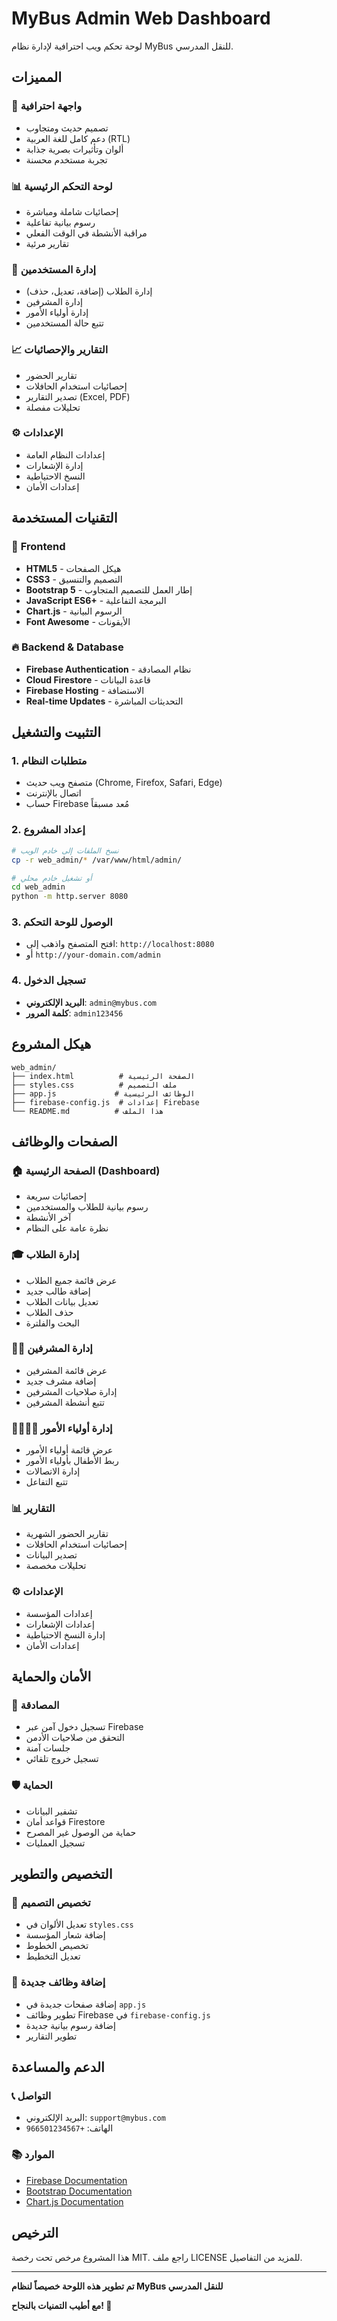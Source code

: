 # MyBus Admin Web Dashboard

لوحة تحكم ويب احترافية لإدارة نظام MyBus للنقل المدرسي.

## المميزات

### 🎯 **واجهة احترافية**
- تصميم حديث ومتجاوب
- دعم كامل للغة العربية (RTL)
- ألوان وتأثيرات بصرية جذابة
- تجربة مستخدم محسنة

### 📊 **لوحة التحكم الرئيسية**
- إحصائيات شاملة ومباشرة
- رسوم بيانية تفاعلية
- مراقبة الأنشطة في الوقت الفعلي
- تقارير مرئية

### 👥 **إدارة المستخدمين**
- إدارة الطلاب (إضافة، تعديل، حذف)
- إدارة المشرفين
- إدارة أولياء الأمور
- تتبع حالة المستخدمين

### 📈 **التقارير والإحصائيات**
- تقارير الحضور
- إحصائيات استخدام الحافلات
- تصدير التقارير (Excel, PDF)
- تحليلات مفصلة

### ⚙️ **الإعدادات**
- إعدادات النظام العامة
- إدارة الإشعارات
- النسخ الاحتياطية
- إعدادات الأمان

## التقنيات المستخدمة

### 🎨 **Frontend**
- **HTML5** - هيكل الصفحات
- **CSS3** - التصميم والتنسيق
- **Bootstrap 5** - إطار العمل للتصميم المتجاوب
- **JavaScript ES6+** - البرمجة التفاعلية
- **Chart.js** - الرسوم البيانية
- **Font Awesome** - الأيقونات

### 🔥 **Backend & Database**
- **Firebase Authentication** - نظام المصادقة
- **Cloud Firestore** - قاعدة البيانات
- **Firebase Hosting** - الاستضافة
- **Real-time Updates** - التحديثات المباشرة

## التثبيت والتشغيل

### 1. **متطلبات النظام**
- متصفح ويب حديث (Chrome, Firefox, Safari, Edge)
- اتصال بالإنترنت
- حساب Firebase مُعد مسبقاً

### 2. **إعداد المشروع**
```bash
# نسخ الملفات إلى خادم الويب
cp -r web_admin/* /var/www/html/admin/

# أو تشغيل خادم محلي
cd web_admin
python -m http.server 8080
```

### 3. **الوصول للوحة التحكم**
- افتح المتصفح واذهب إلى: `http://localhost:8080`
- أو `http://your-domain.com/admin`

### 4. **تسجيل الدخول**
- **البريد الإلكتروني**: `admin@mybus.com`
- **كلمة المرور**: `admin123456`

## هيكل المشروع

```
web_admin/
├── index.html          # الصفحة الرئيسية
├── styles.css          # ملف التصميم
├── app.js             # الوظائف الرئيسية
├── firebase-config.js  # إعدادات Firebase
└── README.md          # هذا الملف
```

## الصفحات والوظائف

### 🏠 **الصفحة الرئيسية (Dashboard)**
- إحصائيات سريعة
- رسوم بيانية للطلاب والمستخدمين
- آخر الأنشطة
- نظرة عامة على النظام

### 🎓 **إدارة الطلاب**
- عرض قائمة جميع الطلاب
- إضافة طالب جديد
- تعديل بيانات الطلاب
- حذف الطلاب
- البحث والفلترة

### 👨‍💼 **إدارة المشرفين**
- عرض قائمة المشرفين
- إضافة مشرف جديد
- إدارة صلاحيات المشرفين
- تتبع أنشطة المشرفين

### 👨‍👩‍👧‍👦 **إدارة أولياء الأمور**
- عرض قائمة أولياء الأمور
- ربط الأطفال بأولياء الأمور
- إدارة الاتصالات
- تتبع التفاعل

### 📊 **التقارير**
- تقارير الحضور الشهرية
- إحصائيات استخدام الحافلات
- تصدير البيانات
- تحليلات مخصصة

### ⚙️ **الإعدادات**
- إعدادات المؤسسة
- إعدادات الإشعارات
- إدارة النسخ الاحتياطية
- إعدادات الأمان

## الأمان والحماية

### 🔐 **المصادقة**
- تسجيل دخول آمن عبر Firebase
- التحقق من صلاحيات الأدمن
- جلسات آمنة
- تسجيل خروج تلقائي

### 🛡️ **الحماية**
- تشفير البيانات
- قواعد أمان Firestore
- حماية من الوصول غير المصرح
- تسجيل العمليات

## التخصيص والتطوير

### 🎨 **تخصيص التصميم**
- تعديل الألوان في `styles.css`
- إضافة شعار المؤسسة
- تخصيص الخطوط
- تعديل التخطيط

### 🔧 **إضافة وظائف جديدة**
- إضافة صفحات جديدة في `app.js`
- تطوير وظائف Firebase في `firebase-config.js`
- إضافة رسوم بيانية جديدة
- تطوير التقارير

## الدعم والمساعدة

### 📞 **التواصل**
- البريد الإلكتروني: `support@mybus.com`
- الهاتف: `+966501234567`

### 📚 **الموارد**
- [Firebase Documentation](https://firebase.google.com/docs)
- [Bootstrap Documentation](https://getbootstrap.com/docs)
- [Chart.js Documentation](https://www.chartjs.org/docs)

## الترخيص

هذا المشروع مرخص تحت رخصة MIT. راجع ملف LICENSE للمزيد من التفاصيل.

---

**تم تطوير هذه اللوحة خصيصاً لنظام MyBus للنقل المدرسي**

**مع أطيب التمنيات بالنجاح! 🚀**
